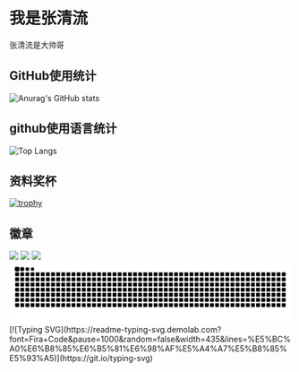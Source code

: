 # 我是张清流  
张清流是大帅哥
## GitHub使用统计
![Anurag's GitHub stats](https://github-readme-stats.vercel.app/api?username=ZhangQL2824)
## github使用语言统计
![Top Langs](https://github-readme-stats.vercel.app/api/top-langs/?username=ZhangQL2824)
## 资料奖杯
[![trophy](https://github-profile-trophy.vercel.app/?username=ZhangQL2824)](https://github.com/ryo-ma/github-profile-trophy)
## 徽章
<img src="https://img.shields.io/badge/-HTML5-E34F26?style=flat-square&logo=html5&logoColor=white" /> 
<img src="https://img.shields.io/badge/-CSS3-1572B6?style=flat-square&logo=css3" /> 
<img src="https://img.shields.io/badge/-JavaScript-oringe?style=flat-square&logo=javascript" />
<picture>
  <source media="(prefers-color-scheme: dark)" srcset="https://raw.githubusercontent.com/Peter-JXL/Peter-JXL/output/github-contribution-grid-snake-dark.svg">
  <source media="(prefers-color-scheme: light)" srcset="https://raw.githubusercontent.com/Peter-JXL/Peter-JXL/output/github-contribution-grid-snake.svg">
  <img alt="github contribution grid snake animation" src="https://raw.githubusercontent.com/Peter-JXL/Peter-JXL/output/github-contribution-grid-snake.svg">
</picture>
[![Typing SVG](https://readme-typing-svg.demolab.com?font=Fira+Code&pause=1000&random=false&width=435&lines=%E5%BC%A0%E6%B8%85%E6%B5%81%E6%98%AF%E5%A4%A7%E5%B8%85%E5%93%A5)](https://git.io/typing-svg)









